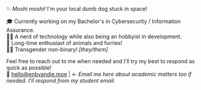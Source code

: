 ✨ _Moshi moshi!_ I'm your local dumb dog stuck in space!

🎓 Currently working on my Bachelor's in Cybersecurity / Information Assurance. \
👩‍💻 A nerd of technology while also being an hobbyist in development. \
🐾 Long-time enthusiast of animals and furries! \
🏳️‍⚧️ Transgender non-binary! _[they/them]_

Feel free to reach out to me when needed and I'll try my best to respond as quick as possible! \
📧 hello@enbyandie.moe | <- _Email me here about academic matters too if needed. I'll respond from my student email._
